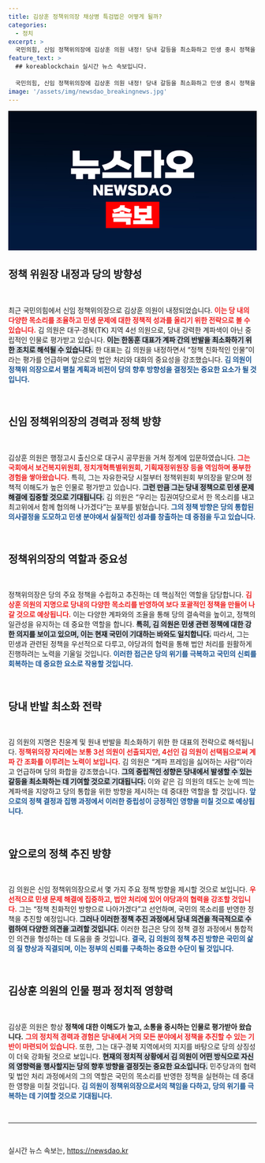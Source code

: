 ```yaml
---
title: 김상훈 정책위의장 채상병 특검법은 어떻게 될까?
categories:
  - 정치
excerpt: >
  국민의힘, 신임 정책위의장에 김상훈 의원 내정! 당내 갈등을 최소화하고 민생 중시 정책을 추진할 그의 리더십에 귀추가 주목된다. 과연 그가 어떤 변화를 이끌어낼지 궁금증을 자아낸다.
feature_text: >
  ## koreablockchain 실시간 뉴스 속보입니다.

  국민의힘, 신임 정책위의장에 김상훈 의원 내정! 당내 갈등을 최소화하고 민생 중시 정책을 추진할 그의 리더십에 귀추가 주목된다. 과연 그가 어떤 변화를 이끌어낼지 궁금증을 자아낸다.
image: '/assets/img/newsdao_breakingnews.jpg'
---
```


<p><img src="/assets/img/newsdao_breakingnews.jpg" alt="koreablockchain 속보" /></p>

<h2 data-ke-size="size26">정책 위원장 내정과 당의 방향성</h2>

<p data-ke-size="size16">&nbsp;</p>

<p>최근 국민의힘에서 신임 정책위의장으로 김상훈 의원이 내정되었습니다. <b><span style="color: #ee2323;">이는 당 내의 다양한 목소리를 조율하고 민생 문제에 대한 정책적 성과를 올리기 위한 전략으로 볼 수 있습니다.</span></b> 김 의원은 대구·경북(TK) 지역 4선 의원으로, 당내 강력한 계파색이 아닌 중립적인 인물로 평가받고 있습니다. <b><span style="background-color: #21538527;">이는 한동훈 대표가 계파 간의 반발을 최소화하기 위한 조치로 해석될 수 있습니다.</span></b> 한 대표는 김 의원을 내정하면서 “정책 친화적인 인물”이라는 평가를 언급하며 앞으로의 법안 처리와 대화의 중요성을 강조했습니다. <b><span style="color: #1a5490;">김 의원이 정책위 의장으로서 펼칠 계획과 비전이 당의 향후 방향성을 결정짓는 중요한 요소가 될 것입니다.</span></b> </p>

<p data-ke-size="size16">&nbsp;</p>

<h2 data-ke-size="size26">신임 정책위의장의 경력과 정책 방향</h2>

<p data-ke-size="size16">&nbsp;</p>

<p>김상훈 의원은 행정고시 출신으로 대구시 공무원을 거쳐 정계에 입문하였습니다. <b><span style="color: #ee2323;">그는 국회에서 보건복지위원회, 정치개혁특별위원회, 기획재정위원장 등을 역임하며 풍부한 경험을 쌓아왔습니다.</span></b> 특히, 그는 자유한국당 시절부터 정책위원회 부의장을 맡으며 정책적 이해도가 높은 인물로 평가받고 있습니다. <b><span style="background-color: #21538527;">그런 만큼 그는 당내 정책으로 민생 문제 해결에 집중할 것으로 기대됩니다.</span></b> 김 의원은 “우리는 집권여당으로서 한 목소리를 내고 최고위에서 함께 협의해 나가겠다”는 포부를 밝혔습니다. <b><span style="color: #1a5490;">그의 정책 방향은 당의 통합된 의사결정을 도모하고 민생 분야에서 실질적인 성과를 창출하는 데 중점을 두고 있습니다.</span></b></p>

<p data-ke-size="size16">&nbsp;</p>

<h2 data-ke-size="size26">정책위의장의 역할과 중요성</h2>

<p data-ke-size="size16">&nbsp;</p>

<p>정책위의장은 당의 주요 정책을 수립하고 추진하는 데 핵심적인 역할을 담당합니다. <b><span style="color: #ee2323;">김상훈 의원의 지명으로 당내의 다양한 목소리를 반영하여 보다 포괄적인 정책을 만들어 나갈 것으로 예상됩니다.</span></b> 이는 다양한 계파와의 조율을 통해 당의 결속력을 높이고, 정책의 일관성을 유지하는 데 중요한 역할을 합니다. <b><span style="background-color: #21538527;">특히, 김 의원은 민생 관련 정책에 대한 강한 의지를 보이고 있으며, 이는 현재 국민이 기대하는 바와도 일치합니다.</span></b> 따라서, 그는 민생과 관련된 정책을 우선적으로 다루고, 야당과의 협력을 통해 법안 처리를 원활하게 진행하려는 노력을 기울일 것입니다. <b><span style="color: #1a5490;">이러한 접근은 당의 위기를 극복하고 국민의 신뢰를 회복하는 데 중요한 요소로 작용할 것입니다.</span></b></p>

<p data-ke-size="size16">&nbsp;</p>

<h2 data-ke-size="size26">당내 반발 최소화 전략</h2>

<p data-ke-size="size16">&nbsp;</p>

<p>김 의원의 지명은 친윤계 및 원내 반발을 최소화하기 위한 한 대표의 전략으로 해석됩니다. <b><span style="color: #ee2323;">정책위의장 자리에는 보통 3선 의원이 선출되지만, 4선인 김 의원이 선택됨으로써 계파 간 조화를 이루려는 노력이 보입니다.</span></b> 김 의원은 “계파 프레임을 싫어하는 사람”이라고 언급하며 당의 화합을 강조했습니다. <b><span style="background-color: #21538527;">그의 중립적인 성향은 당내에서 발생할 수 있는 갈등을 최소화하는 데 기여할 것으로 기대됩니다.</span></b> 이와 같은 김 의원의 태도는 눈에 띄는 계파색을 지양하고 당의 통합을 위한 방향을 제시하는 데 중대한 역할을 할 것입니다. <b><span style="color: #1a5490;">앞으로의 정책 결정과 집행 과정에서 이러한 중립성이 긍정적인 영향을 미칠 것으로 예상됩니다.</span></b></p>

<p data-ke-size="size16">&nbsp;</p>

<h2 data-ke-size="size26">앞으로의 정책 추진 방향</h2>

<p data-ke-size="size16">&nbsp;</p>

<p>김 의원은 신임 정책위의장으로서 몇 가지 주요 정책 방향을 제시할 것으로 보입니다. <b><span style="color: #ee2323;">우선적으로 민생 문제 해결에 집중하고, 법안 처리에 있어 야당과의 협력을 강조할 것입니다.</span></b> 그는 “정책 친화적인 방향으로 나아가겠다”고 선언하며, 국민의 목소리를 반영한 정책을 추진할 예정입니다. <b><span style="background-color: #21538527;">그러나 이러한 정책 추진 과정에서 당내 의견을 적극적으로 수렴하여 다양한 의견을 고려할 것입니다.</span></b> 이러한 접근은 당의 정책 결정 과정에서 통합적인 의견을 형성하는 데 도움을 줄 것입니다. <b><span style="color: #1a5490;">결국, 김 의원의 정책 추진 방향은 국민의 삶의 질 향상과 직결되며, 이는 정부의 신뢰를 구축하는 중요한 수단이 될 것입니다.</span></b></p>

<p data-ke-size="size16">&nbsp;</p>

<h2 data-ke-size="size26">김상훈 의원의 인물 평과 정치적 영향력</h2>

<p data-ke-size="size16">&nbsp;</p>

<p>김상훈 의원은 항상 <b>정책에 대한 이해도가 높고, 소통을 중시하는 인물로 평가받아 왔습니다.</b> <b><span style="color: #ee2323;">그의 정치적 경력과 경험은 당내에서 거의 모든 분야에서 정책을 추진할 수 있는 기반이 마련되어 있습니다.</span></b> 또한, 그는 대구·경북 지역에서의 지지를 바탕으로 당의 상징성이 더욱 강화될 것으로 보입니다. <b><span style="background-color: #21538527;">현재의 정치적 상황에서 김 의원이 어떤 방식으로 자신의 영향력을 행사할지는 당의 향후 방향을 결정짓는 중요한 요소입니다.</span></b> 민주당과의 협력 및 법안 처리 과정에서의 그의 역할은 국민의 목소리를 반영한 정책을 실현하는 데 중대한 영향을 미칠 것입니다. <b><span style="color: #1a5490;">김 의원이 정책위의장으로서의 책임을 다하고, 당의 위기를 극복하는 데 기여할 것으로 기대됩니다.</span></b></p>

<p data-ke-size="size16">&nbsp;</p>

<hr />

<p data-ke-size="size16">&nbsp;</p>
실시간 뉴스 속보는, <a href="https://newsdao.kr" rel="dofollow">https://newsdao.kr</a>


